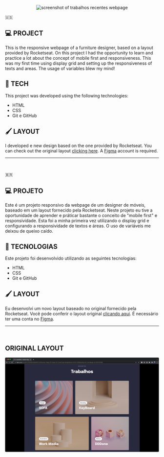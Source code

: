 <p align="center">
<img src=".github/trabalhosrecentes.png" alt="screenshot of trabalhos recentes webpage">
</p>

🇺🇸
## 💻 PROJECT
This is the responsive webpage of a furniture designer, based on a layout provided by Rocketseat.
On this project I had the opportunity to learn and practice a lot about the concept of mobile first and responsiveness.
This was my first time using display grid and setting up the responsiveness of texts and areas.
The usage of variables blew my mind!


## 🚀 TECH
This project was developed using the following technologies:
- HTML
- CSS
- Git e GitHub


## 🖌 LAYOUT
I developed e new design based on the one provided by Rocketseat. You can check out the original layout [clicking here](https://www.figma.com/file/RzJX7iDOlEDubDNOWITUwE/Explorer-Stage-03-Projeto-03-(Copy)?type=design&node-id=203%3A1865&t=uyTKtbGXLiJacoRl-1).
A [Figma](https://www.figma.com/) account is required.
<br/>
<hr/>
<br/>

🇧🇷
## 💻 PROJETO
Este é um projeto responsivo da webpage de um designer de móveis, baseado em um layout fornecido pela Rocketseat.
Neste projeto eu tive a oportunidade de aprender e práticar bastante o conceito de "mobile first" e responsividade.
Esta foi a minha primeira vez utilizando o display grid e configurando a responsividade de textos e áreas.
O uso de variáveis me deixou de queixo caído.


## 🚀 TECNOLOGIAS
Este projeto foi desenvolvido utilizando as seguintes tecnologias:
- HTML
- CSS
- Git e GitHub


## 🖌 LAYOUT
Eu desenvolvi um novo layout baseado no original fornecido pela Rocketseat. Você pode conferir o layout original [clicando aqui](https://www.figma.com/file/RzJX7iDOlEDubDNOWITUwE/Explorer-Stage-03-Projeto-03-(Copy)?type=design&node-id=203%3A1865&t=uyTKtbGXLiJacoRl-1).
É necessário ter uma conta no [Figma](https://www.figma.com/).
<br/>
<hr/>
<br/>

## ORIGINAL LAYOUT

<p align="center">
<img src=".github/layoutoriginal.png" alt="screenshot of original layout provided by rocketseat">
</p>
